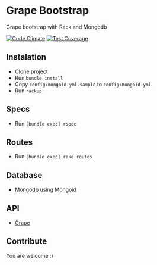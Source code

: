 # Grape Bootstrap
Grape bootstrap with Rack and Mongodb

[![Code Climate](https://codeclimate.com/github/thiagogsr/grape-bootstrap/badges/gpa.svg)](https://codeclimate.com/github/thiagogsr/grape-bootstrap)
[![Test Coverage](https://codeclimate.com/github/thiagogsr/grape-bootstrap/badges/coverage.svg)](https://codeclimate.com/github/thiagogsr/grape-bootstrap/coverage)

## Instalation

* Clone project
* Run `bundle install`
* Copy `config/mongoid.yml.sample` to `config/mongoid.yml`
* Run `rackup`

## Specs

* Run `[bundle exec] rspec`

## Routes

* Run `[bundle exec] rake routes`

## Database

* [Mongodb](https://www.mongodb.org/) using [Mongoid](http://mongoid.org/)

## API

* [Grape](https://github.com/intridea/grape)

## Contribute

You are welcome :)